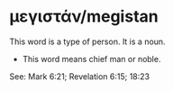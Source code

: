 # μεγιστάν/megistan 
This word is a type of person. It is a noun. 

* This word means chief man or noble.

See: Mark 6:21; Revelation 6:15; 18:23
